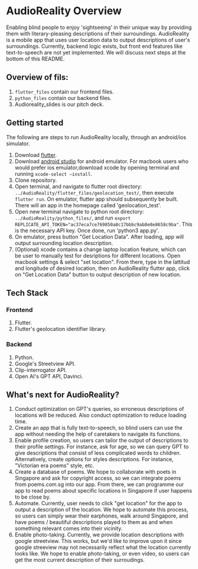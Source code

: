 # AudioReality Overview

Enabling blind people to enjoy 'sightseeing' in their unique way by providing them with literary-pleasing descriptions of their surroundings. AudioReality is a mobile app that uses user location data to output descriptions of user's surroundings. Currently, backend logic exists, but front end features like text-to-speech are not yet implemented. We will discuss next steps at the bottom of this README.

## Overview of fils:

1. `flutter_files` contain our frontend files.
2. `python_files` contain our backend files.
3. Audioreality_slides is our pitch deck.


## Getting started

The following are steps to run AudioReality locally, through an android/ios simulator. 

1. Download [flutter](https://docs.flutter.dev/get-started/install).
2. Download [android studio](https://developer.android.com/studio) for android emulator. For macbook users who would prefer ios emulator,download xcode by opening terminal and running `xcode-select —install`.
3. Clone repository.
4. Open terminal, and navigate to flutter root directory: `../AudioReality/flutter_files/geolocation_test/`, then execute `flutter run`. On emulator, flutter app should subsequently be built. There will an app in the homepage called 'geolocation_test'.
5. Open new terminal navigate to python root directory: `../AudioReality/python_files/`, and run `export REPLICATE_API_TOKEN="ac37eca7ce769850a8c17bbbc9ab8e8e8658c9ba"`. This is the necessary API key. Once done, run 'python3 app.py'.
6. On emulator, press button "Get Location Data". After loading, app will output surrounding location description.
7. (Optional) xcode contains a change laptop location feature, which can be user to manually test for desriptions for different locations. Open macbook settings & select "set location". From there, type in the lattitud and longitude of desired location, then on AudioReality flutter app, click on "Get Location Data" button to output description of new location.

## Tech Stack

### Frontend
1. Flutter.
2. Flutter's geolocation identifier library.

### Backend
1. Python.
2. Google's Streetview API.
3. Clip-interrogator API.
4. Open AI's GPT API, Davinci.

## What's next for AudioReality?

1. Conduct optimization on GPT's queries, so erroneous descriptions of locations will be reduced. Also conduct optimization to reduce loading time.
2. Create an app that is fully text-to-speech, so blind users can use the app without needing the help of caretakers to navigate its functions.
3. Enable profile creation, so users can tailor the output of descriptions to their profile settings. For instance, ask for age, so we can query GPT to give descriptions that consist of less complicated words to children. Alternatively, create options for styles descriptions. For instance, "Victorian era poems" style, etc.
4. Create a database of poems. We hope to collaborate with poets in Singapore and ask for copyright access, so we can integrate poems from poems.com.sg into our app. From there, we can programme our app to read poems about specific locations in Singapore if user happens to be close by.
5. Automate. Currently, user needs to click "get location" for the app to output a description of the location. We hope to automate this process, so users can simply wear their earphones, walk around Singapore, and have poems / beautiful descriptions played to them as and when something relevant comes into their vicinity.
6. Enable photo-taking. Currently, we provide location descriptions with google streetview. This works, but we'd like to improve upon it since google streeview may not necessarily reflect what the location currently looks like. We hope to enable photo-taking, or even video, so users can get the most current description of their surroudings.
